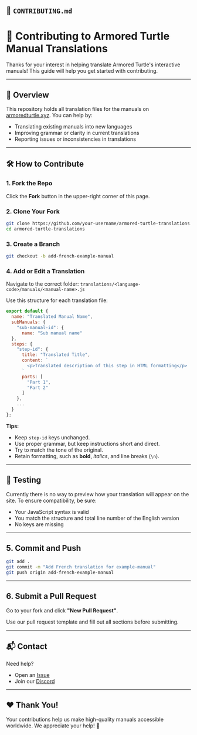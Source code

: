 ## 📄 `CONTRIBUTING.md`

# 🤝 Contributing to Armored Turtle Manual Translations

Thanks for your interest in helping translate Armored Turtle's interactive manuals! This guide will help you get started with contributing.

---

## 🧭 Overview

This repository holds all translation files for the manuals on [armoredturtle.xyz](https://armoredturtle.xyz). You can help by:

- Translating existing manuals into new languages
- Improving grammar or clarity in current translations
- Reporting issues or inconsistencies in translations

---

## 🛠 How to Contribute

### 1. Fork the Repo

Click the **Fork** button in the upper-right corner of this page.

### 2. Clone Your Fork

```bash
git clone https://github.com/your-username/armored-turtle-translations.git
cd armored-turtle-translations
````

### 3. Create a Branch

```bash
git checkout -b add-french-example-manual
```

### 4. Add or Edit a Translation

Navigate to the correct folder:
`translations/<language-code>/manuals/<manual-name>.js`

Use this structure for each translation file:

```js
export default {
  name: "Translated Manual Name",
  subManuals: {
    "sub-manual-id": {
      name: "Sub manual name"
  },
  steps: {
    "step-id": {
      title: "Translated Title",
      content: `
        <p>Translated description of this step in HTML formatting</p>
      `
      parts: [
        "Part 1",
        "Part 2"
      ]
    },
    ...
  }
};
```

**Tips:**

* Keep `step-id` keys unchanged.
* Use proper grammar, but keep instructions short and direct.
* Try to match the tone of the original.
* Retain formatting, such as **bold**, *italics*, and line breaks (`\n`).

---

## 🧪 Testing

Currently there is no way to preview how your translation will appear on the site. To ensure compatibility, be sure:

* Your JavaScript syntax is valid
* You match the structure and total line number of the English version
* No keys are missing

---

## 5. Commit and Push

```bash
git add .
git commit -m "Add French translation for example-manual"
git push origin add-french-example-manual
```

---

## 6. Submit a Pull Request

Go to your fork and click **"New Pull Request"**.

Use our pull request template and fill out all sections before submitting.

---

## 📬 Contact

Need help?

* Open an [Issue](https://github.com/Vooks916/AT-Manual-Translations/issues)
* Join our [Discord](https://discord.gg/AaVHfeYgw2)

---

## ❤️ Thank You!

Your contributions help us make high-quality manuals accessible worldwide. We appreciate your help! 🐢
